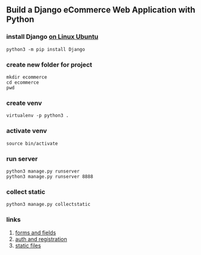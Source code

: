 ## Build a Django eCommerce Web Application with Python

### install Django [on Linux Ubuntu](https://www.codingforentrepreneurs.com/blog/install-django-on-linux-ubuntu/)
```
python3 -m pip install Django
```

### create new folder for project
```
mkdir ecommerce
cd ecommerce
pwd
```

### create venv
```
virtualenv -p python3 .
```

### activate venv
```
source bin/activate
```

### run server
```
python3 manage.py runserver
python3 manage.py runserver 8888
```

### collect static
```
python3 manage.py collectstatic
```

### links
1. [forms and fields](https://docs.djangoproject.com/en/3.1/ref/forms/fields/)
1. [auth and registration](https://docs.djangoproject.com/en/3.1/topics/auth/default/)
1. [static files](https://docs.djangoproject.com/en/3.1/howto/static-files/)

